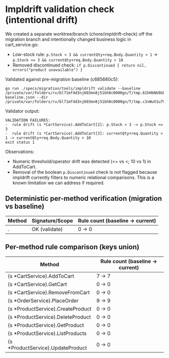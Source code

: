 # Impldrift validation check (intentional drift)

We created a separate worktree/branch (chore/impldrift-check) off the migration branch and intentionally changed business logic in cart_service.go:
- Low-stock rule: `p.Stock < 3 && currentQty+req.Body.Quantity > 1` -> `p.Stock <= 3 && currentQty+req.Body.Quantity > 10`
- Removed discontinued check: `if p.Discontinued { return nil, errors("product unavailable") }`

Validated against pre-migration baseline (c685680c5):

```
go run ./specs/migration/tools/impldrift validate --baseline /private/var/folders/rv/bl71mf4d3nj603mn8j51bh0c0000gn/T/tmp.61hHbNU9G8-baseline.json --dir /private/var/folders/rv/bl71mf4d3nj603mn8j51bh0c0000gn/T/tmp.c3vWuX1u7V
```

Validator output:
```
VALIDATION FAILURES:
-  rule drift (s *CartService).AddToCart[2]: p.Stock < 3 -> p.Stock <= 3
-  rule drift (s *CartService).AddToCart[3]: currentQty+req.Quantity > 1 -> currentQty+req.Body.Quantity > 10
exit status 1
```

Observations:
- Numeric threshold/operator drift was detected (<= vs <; 10 vs 1) in AddToCart.
- Removal of the boolean `p.Discontinued` check is not flagged because impldrift currently filters to numeric relational comparisons. This is a known limitation we can address if required.


## Deterministic per-method verification (migration vs baseline)

| Method | Signature/Scope | Rule count (baseline -> current) |
|---|---|---|
| . | OK (validate) | 0 -> 0 |


## Per-method rule comparison (keys union)

| Method | Rule count (baseline -> current) |
|---|---|
| (s *CartService).AddToCart | 7 -> 7 |
| (s *CartService).GetCart | 0 -> 0 |
| (s *CartService).RemoveFromCart | 0 -> 0 |
| (s *OrderService).PlaceOrder | 9 -> 9 |
| (s *ProductService).CreateProduct | 0 -> 0 |
| (s *ProductService).DeleteProduct | 0 -> 0 |
| (s *ProductService).GetProduct | 0 -> 0 |
| (s *ProductService).ListProducts | 0 -> 0 |
| (s *ProductService).UpdateProduct | 0 -> 0 |
